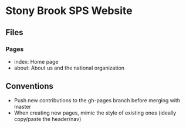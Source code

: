 # Stony Brook SPS Website

## Files

### Pages
- index: Home page
- about: About us and the national organization


## Conventions

- Push new contributions to the gh-pages branch before merging with master
- When creating new pages, mimic the style of existing ones (ideally copy/paste the header/nav)




